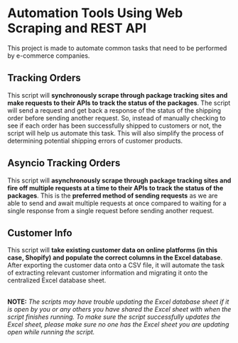# Automation Tools Using Web Scraping and REST API
This project is made to automate common tasks that need to be performed by e-commerce companies.

## Tracking Orders
This script will **synchronously scrape through package tracking sites and make requests to their APIs to track 
the status of the packages**. The script will send a request and get back a response of the status of the shipping order
before sending another request. So, instead of manually checking to see if each order has been successfully shipped 
to customers or not, the script will help us automate this task. This will also simplify the process of determining 
potential shipping errors of customer products. 

## Asyncio Tracking Orders 
This script will **asynchronously scrape through package tracking sites and fire off multiple requests at a time
to their APIs to track the status of the packages**. This is the **preferred method of sending requests** as we are 
able to send and await multiple requests at once compared to waiting for a single response from a single request 
before sending another request.

## Customer Info
This script will **take existing customer data on online platforms (in this case, Shopify) and populate the correct 
columns in the Excel database**. After exporting the customer data onto a CSV file, it will automate the task of 
extracting relevant customer information and migrating it onto the centralized Excel database sheet. 

\
**NOTE:** *The scripts may have trouble updating the Excel database sheet if it is open by you or any others you have
shared the Excel sheet with when the script finishes running. To make sure the script successfully updates the Excel 
sheet, please make sure no one has the Excel sheet you are updating open while running the script.*

